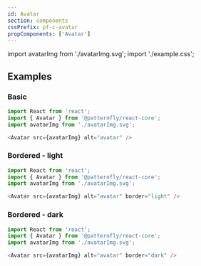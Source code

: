 ```yaml
---
id: Avatar
section: components
cssPrefix: pf-c-avatar
propComponents: ['Avatar']
---
```


import avatarImg from './avatarImg.svg';
import './example.css';

## Examples
### Basic
```js
import React from 'react';
import { Avatar } from '@patternfly/react-core';
import avatarImg from './avatarImg.svg';

<Avatar src={avatarImg} alt="avatar" />
```

### Bordered - light
```js
import React from 'react';
import { Avatar } from '@patternfly/react-core';
import avatarImg from './avatarImg.svg';

<Avatar src={avatarImg} alt="avatar" border="light" />
```

### Bordered - dark
```js
import React from 'react';
import { Avatar } from '@patternfly/react-core';
import avatarImg from './avatarImg.svg';

<Avatar src={avatarImg} alt="avatar" border="dark" />
```

